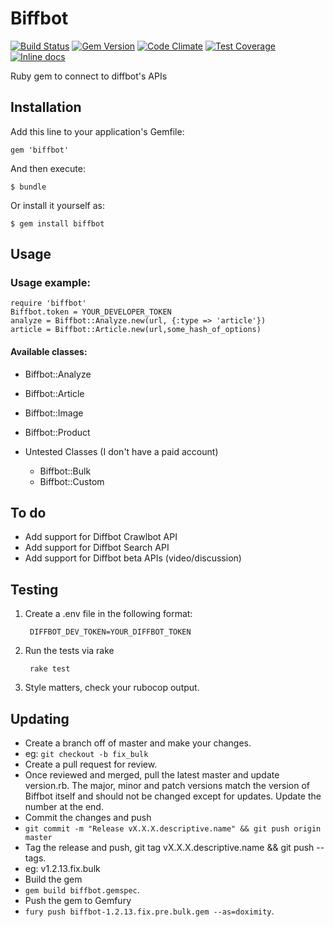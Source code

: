 # Biffbot 
[![Build Status](https://travis-ci.org/tevren/biffbot.svg?branch=master)](https://travis-ci.org/tevren/biffbot) [![Gem Version](https://badge.fury.io/rb/biffbot.svg)](http://badge.fury.io/rb/biffbot) [![Code Climate](https://codeclimate.com/github/tevren/biffbot/badges/gpa.svg)](https://codeclimate.com/github/tevren/biffbot) [![Test Coverage](https://codeclimate.com/github/tevren/biffbot/badges/coverage.svg)](https://codeclimate.com/github/tevren/biffbot) [![Inline docs](http://inch-ci.org/github/tevren/biffbot.svg?branch=master&style=flat)](http://inch-ci.org/github/tevren/biffbot)

Ruby gem to connect to diffbot's APIs

## Installation

Add this line to your application's Gemfile:

    gem 'biffbot'

And then execute:

    $ bundle

Or install it yourself as:

    $ gem install biffbot

## Usage

### Usage example:

    require 'biffbot'
    Biffbot.token = YOUR_DEVELOPER_TOKEN
    analyze = Biffbot::Analyze.new(url, {:type => 'article'})
    article = Biffbot::Article.new(url,some_hash_of_options)

#### Available classes: 
* Biffbot::Analyze
* Biffbot::Article
* Biffbot::Image
* Biffbot::Product
* Untested Classes (I don't have a paid account)

    * Biffbot::Bulk
    * Biffbot::Custom

## To do

* Add support for Diffbot Crawlbot API
* Add support for Diffbot Search API
* Add support for Diffbot beta APIs (video/discussion)

## Testing

1. Create a .env file in the following format:

        DIFFBOT_DEV_TOKEN=YOUR_DIFFBOT_TOKEN

2. Run the tests via rake

        rake test

3. Style matters, check your rubocop output. 

## Updating

- Create a branch off of master and make your changes.
 - eg: ```git checkout -b fix_bulk```
- Create a pull request for review.
- Once reviewed and merged, pull the latest master and update version.rb. The major, minor and patch versions match the version of Biffbot itself and should not be changed except for updates. Update the number at the end.
- Commit the changes and push
 - ```git commit -m "Release vX.X.X.descriptive.name" && git push origin master```
- Tag the release and push, git tag vX.X.X.descriptive.name && git push --tags.
 - eg: v1.2.13.fix.bulk
- Build the gem
 - ```gem build biffbot.gemspec```.
- Push the gem to Gemfury 
 - ```fury push biffbot-1.2.13.fix.pre.bulk.gem --as=doximity```.
